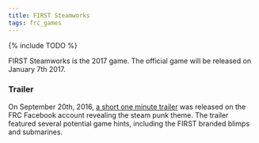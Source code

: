 ```yaml
---
title: FIRST Steamworks
tags: frc_games
---
```

{% include TODO %}

FIRST Steamworks is the 2017 game. The official game will be released on January 7th 2017.

### Trailer

On September 20th, 2016, [a short one minute trailer](https://www.youtube.com/watch?v=37GBEBLfhWA) was released on the FRC Facebook account revealing the steam punk theme. The trailer featured several potential game hints, including the FIRST branded blimps and submarines.
